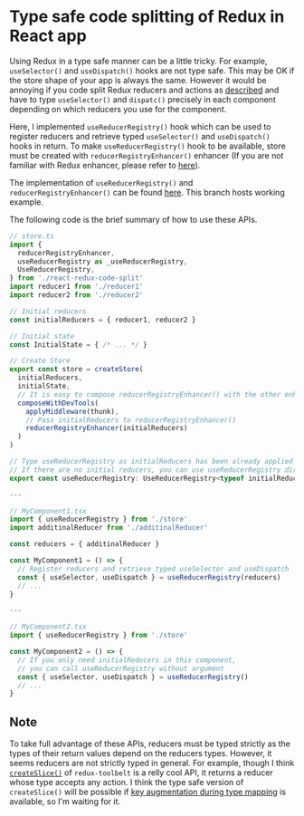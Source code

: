 # Type safe code splitting of Redux in React app

Using Redux in a type safe manner can be a little tricky.
For example, `useSelector()` and `useDispatch()` hooks are not type safe.
This may be OK if the store shape of your app is always the same.
However it would be annoying if you code split Redux reducers and actions as [described](https://redux.js.org/recipes/code-splitting) and have to type `useSelector()` and `dispatc()` precisely in each component depending on which reducers you use for the component.

Here, I implemented `useReducerRegistry()` hook which can be used to register reducers and retrieve typed `useSelector()` and `useDispatch()` hooks in return.
To make `useReducerRegistry()` hook to be available, store must be created with `reducerRegistryEnhancer()` enhancer (If you are not familiar with Redux enhancer, please refer to [here](https://redux.js.org/recipes/configuring-your-store/#extending-redux-functionality)).

The implementation of `useReducerRegistry()` and `reducerRegistryEnhancer()` can be found [here](src/react-redux-code-split.ts).
This branch hosts working example.

The following code is the brief summary of how to use these APIs.

```ts
// store.ts
import {
  reducerRegistryEnhancer,
  useReducerRegistry as _useReducerRegistry,
  UseReducerRegistry,
} from './react-redux-code-split'
import reducer1 from './reducer1'
import reducer2 from './reducer2'

// Initial reducers
const initialReducers = { reducer1, reducer2 }

// Initial state
const InitialState = { /* ... */ }

// Create Store
export const store = createStore(
  initialReducers,
  initialState,
  // It is easy to compose reducerRegistryEnhancer() with the other enhancers
  composeWithDevTools(
    applyMiddleware(thunk),
    // Pass initialReducers to reducerRegistryEnhancer()
    reducerRegistryEnhancer(initialReducers)
  )
)

// Type useReducerRegistry as initialReducers has been already applied to the store.
// If there are no initial reducers, you can use useReducerRegistry directly without this additional typing 
export const useReducerRegistry: UseReducerRegistry<typeof initialReducers> = _useReducerRegistry

---

// MyComponent1.tsx
import { useReducerRegistry } from './store'
import additinalReducer from './additinalReducer'

const reducers = { additinalReducer }

const MyComponent1 = () => {
  // Register reducers and retrieve typed useSelector and useDispatch
  const { useSelector, useDispatch } = useReducerRegistry(reducers)
  // ...
}

---

// MyComponent2.tsx
import { useReducerRegistry } from './store'

const MyComponent2 = () => {
  // If you only need initialReducers in this component,
  // you can call useReducerRegistry without argument
  const { useSelector, useDispatch } = useReducerRegistry()
  // ...
}
```

## Note

To take full advantage of these APIs, reducers must be typed strictly as the types of their return values depend on the reducers types.
However, it seems reducers are not strictly typed in general.
For example, though I think [`createSlice()`](https://redux-toolkit.js.org/api/createSlice) of `redux-toolbelt` is a relly cool API, it returns a reducer whose type accepts any action.
I think the type safe version of `createSlice()` will be possible if [key augmentation during type mapping](https://github.com/microsoft/TypeScript/issues/12754) is available, so I'm waiting for it.
